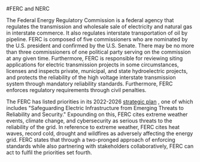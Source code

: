 #FERC and NERC

The Federal Energy Regulatory Commission is a federal agency that regulates the transmission and wholesale sale of electricity and natural gas in interstate commerce. It also regulates interstate transportation of oil by pipeline. FERC is composed of five commissioners who are nominated by the U.S. president and confirmed by the U.S. Senate. There may be no more than three commissioners of one political party serving on the commission at any given time.  Furthermore,  FERC is responsible for reviewing siting applications for electric transmission projects in some circumstances, licenses and inspects private, municipal, and state hydroelectric projects, and protects the reliability of the high voltage interstate transmission system through mandatory reliability standards. Furthermore, FERC enforces regulatory requirements through civil penalties. 

The FERC has listed priorities in its 2022-2026 [strategic plan](https://www.ferc.gov/media/ferc-fy22-26-strategic-plan) 
, one of which includes "Safeguarding Electric Infrastructure from Emerging Threats to Reliability and Security." Expounding on this, FERC cites extreme weather events, climate change, and cybersecurity as serious threats to the reliability of the grid. In reference to extreme weather, FERC cites heat waves, record cold, drought and wildfires as adversely affecting the energy grid.  FERC states that through a two-pronged approach of enforcing standards while also partnering with stakeholders collaboratively, FERC can act to fulfil the priorities set fourth. 
